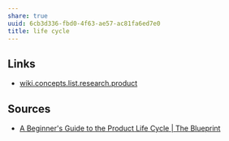 ```yaml
---
share: true
uuid: 6cb3d336-fbd0-4f63-ae57-ac81fa6ed7e0
title: life cycle
---
```

## Links

* [wiki.concepts.list.research.product](/dentropydaemon-wiki/Wiki/Concepts/List/research/product)

## Sources

* [A Beginner's Guide to the Product Life Cycle | The Blueprint](https://www.fool.com/the-blueprint/product-life-cycle/)